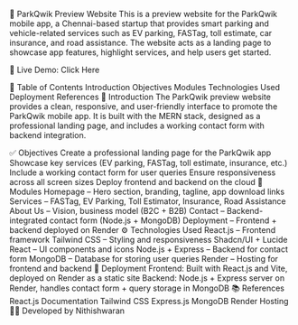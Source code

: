 🚗 ParkQwik Preview Website
This is a preview website for the ParkQwik mobile app, a Chennai-based startup that provides smart parking and vehicle-related services such as EV parking, FASTag, toll estimate, car insurance, and road assistance.
The website acts as a landing page to showcase app features, highlight services, and help users get started.

🔗 Live Demo: Click Here

📌 Table of Contents
Introduction
Objectives
Modules
Technologies Used
Deployment
References
🎯 Introduction
The ParkQwik preview website provides a clean, responsive, and user-friendly interface to promote the ParkQwik mobile app.
It is built with the MERN stack, designed as a professional landing page, and includes a working contact form with backend integration.

✅ Objectives
Create a professional landing page for the ParkQwik app
Showcase key services (EV parking, FASTag, toll estimate, insurance, etc.)
Include a working contact form for user queries
Ensure responsiveness across all screen sizes
Deploy frontend and backend on the cloud
📂 Modules
Homepage – Hero section, branding, tagline, app download links
Services – FASTag, EV Parking, Toll Estimator, Insurance, Road Assistance
About Us – Vision, business model (B2C + B2B)
Contact – Backend-integrated contact form (Node.js + MongoDB)
Deployment – Frontend + backend deployed on Render
⚙ Technologies Used
React.js – Frontend framework
Tailwind CSS – Styling and responsiveness
Shadcn/UI + Lucide React – UI components and icons
Node.js + Express – Backend for contact form
MongoDB – Database for storing user queries
Render – Hosting for frontend and backend
🚀 Deployment
Frontend: Built with React.js and Vite, deployed on Render as a static site
Backend: Node.js + Express server on Render, handles contact form + query storage in MongoDB
📚 References
React.js Documentation
Tailwind CSS
Express.js
MongoDB
Render Hosting
👨‍💻 Developed by Nithishwaran
